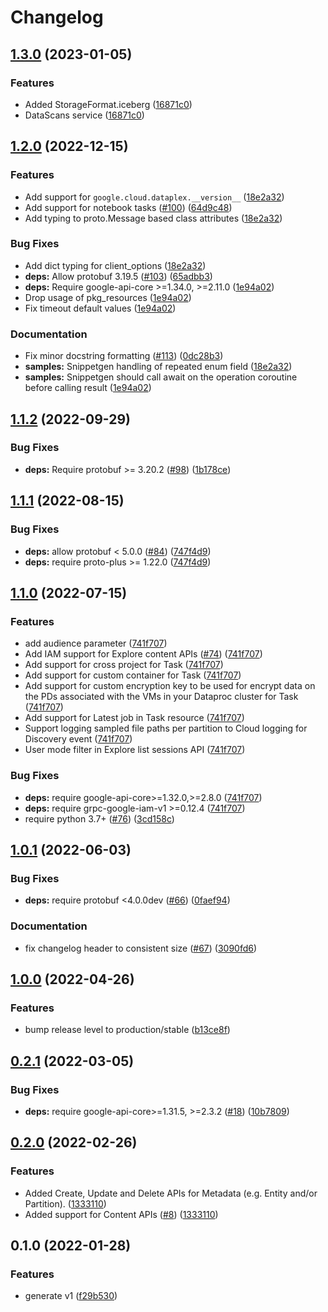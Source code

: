 # Changelog

## [1.3.0](https://github.com/googleapis/python-dataplex/compare/v1.2.0...v1.3.0) (2023-01-05)


### Features

* Added StorageFormat.iceberg ([16871c0](https://github.com/googleapis/python-dataplex/commit/16871c05637ef68bb99d9dc6b471dc029f368009))
* DataScans service ([16871c0](https://github.com/googleapis/python-dataplex/commit/16871c05637ef68bb99d9dc6b471dc029f368009))

## [1.2.0](https://github.com/googleapis/python-dataplex/compare/v1.1.2...v1.2.0) (2022-12-15)


### Features

* Add support for `google.cloud.dataplex.__version__` ([18e2a32](https://github.com/googleapis/python-dataplex/commit/18e2a32c425f6a7ca0684392a796e18547ea408a))
* Add support for notebook tasks ([#100](https://github.com/googleapis/python-dataplex/issues/100)) ([64d9c48](https://github.com/googleapis/python-dataplex/commit/64d9c481df1c2737189dcb575c69f2968c0aa034))
* Add typing to proto.Message based class attributes ([18e2a32](https://github.com/googleapis/python-dataplex/commit/18e2a32c425f6a7ca0684392a796e18547ea408a))


### Bug Fixes

* Add dict typing for client_options ([18e2a32](https://github.com/googleapis/python-dataplex/commit/18e2a32c425f6a7ca0684392a796e18547ea408a))
* **deps:** Allow protobuf 3.19.5 ([#103](https://github.com/googleapis/python-dataplex/issues/103)) ([65adbb3](https://github.com/googleapis/python-dataplex/commit/65adbb31c94794f27a78b309550c519734a7b030))
* **deps:** Require google-api-core &gt;=1.34.0, >=2.11.0  ([1e94a02](https://github.com/googleapis/python-dataplex/commit/1e94a024024638d5d7d31f7bba4408b3f0b3d5d1))
* Drop usage of pkg_resources ([1e94a02](https://github.com/googleapis/python-dataplex/commit/1e94a024024638d5d7d31f7bba4408b3f0b3d5d1))
* Fix timeout default values ([1e94a02](https://github.com/googleapis/python-dataplex/commit/1e94a024024638d5d7d31f7bba4408b3f0b3d5d1))


### Documentation

* Fix minor docstring formatting ([#113](https://github.com/googleapis/python-dataplex/issues/113)) ([0dc28b3](https://github.com/googleapis/python-dataplex/commit/0dc28b3c0f2c5be59a279c9ff859607d25906e84))
* **samples:** Snippetgen handling of repeated enum field ([18e2a32](https://github.com/googleapis/python-dataplex/commit/18e2a32c425f6a7ca0684392a796e18547ea408a))
* **samples:** Snippetgen should call await on the operation coroutine before calling result ([1e94a02](https://github.com/googleapis/python-dataplex/commit/1e94a024024638d5d7d31f7bba4408b3f0b3d5d1))

## [1.1.2](https://github.com/googleapis/python-dataplex/compare/v1.1.1...v1.1.2) (2022-09-29)


### Bug Fixes

* **deps:** Require protobuf >= 3.20.2 ([#98](https://github.com/googleapis/python-dataplex/issues/98)) ([1b178ce](https://github.com/googleapis/python-dataplex/commit/1b178ce8f12ed542bbe19736f9a416aa35c73828))

## [1.1.1](https://github.com/googleapis/python-dataplex/compare/v1.1.0...v1.1.1) (2022-08-15)


### Bug Fixes

* **deps:** allow protobuf < 5.0.0 ([#84](https://github.com/googleapis/python-dataplex/issues/84)) ([747f4d9](https://github.com/googleapis/python-dataplex/commit/747f4d9fe8d4dbfeaf5576197c495edb6392a89f))
* **deps:** require proto-plus >= 1.22.0 ([747f4d9](https://github.com/googleapis/python-dataplex/commit/747f4d9fe8d4dbfeaf5576197c495edb6392a89f))

## [1.1.0](https://github.com/googleapis/python-dataplex/compare/v1.0.1...v1.1.0) (2022-07-15)


### Features

* add audience parameter ([741f707](https://github.com/googleapis/python-dataplex/commit/741f7075723266c9c76e0cb6fc2dc720c350c819))
* Add IAM support for Explore content APIs ([#74](https://github.com/googleapis/python-dataplex/issues/74)) ([741f707](https://github.com/googleapis/python-dataplex/commit/741f7075723266c9c76e0cb6fc2dc720c350c819))
* Add support for cross project for Task ([741f707](https://github.com/googleapis/python-dataplex/commit/741f7075723266c9c76e0cb6fc2dc720c350c819))
* Add support for custom container for Task ([741f707](https://github.com/googleapis/python-dataplex/commit/741f7075723266c9c76e0cb6fc2dc720c350c819))
* Add support for custom encryption key to be used for encrypt data on the PDs associated with the VMs in your Dataproc cluster for Task ([741f707](https://github.com/googleapis/python-dataplex/commit/741f7075723266c9c76e0cb6fc2dc720c350c819))
* Add support for Latest job in Task resource ([741f707](https://github.com/googleapis/python-dataplex/commit/741f7075723266c9c76e0cb6fc2dc720c350c819))
* Support logging sampled file paths per partition to Cloud logging for Discovery event ([741f707](https://github.com/googleapis/python-dataplex/commit/741f7075723266c9c76e0cb6fc2dc720c350c819))
* User mode filter in Explore list sessions API ([741f707](https://github.com/googleapis/python-dataplex/commit/741f7075723266c9c76e0cb6fc2dc720c350c819))


### Bug Fixes

* **deps:** require google-api-core>=1.32.0,>=2.8.0 ([741f707](https://github.com/googleapis/python-dataplex/commit/741f7075723266c9c76e0cb6fc2dc720c350c819))
* **deps:** require grpc-google-iam-v1 >=0.12.4 ([741f707](https://github.com/googleapis/python-dataplex/commit/741f7075723266c9c76e0cb6fc2dc720c350c819))
* require python 3.7+ ([#76](https://github.com/googleapis/python-dataplex/issues/76)) ([3cd158c](https://github.com/googleapis/python-dataplex/commit/3cd158c8a3b782683b5485d28bc14dadea852deb))

## [1.0.1](https://github.com/googleapis/python-dataplex/compare/v1.0.0...v1.0.1) (2022-06-03)


### Bug Fixes

* **deps:** require protobuf <4.0.0dev ([#66](https://github.com/googleapis/python-dataplex/issues/66)) ([0faef94](https://github.com/googleapis/python-dataplex/commit/0faef94bbd9371e41a18aa0372b1f59865010cab))


### Documentation

* fix changelog header to consistent size ([#67](https://github.com/googleapis/python-dataplex/issues/67)) ([3090fd6](https://github.com/googleapis/python-dataplex/commit/3090fd6d011e2a482e46a1c19c5e87a1aa90de35))

## [1.0.0](https://github.com/googleapis/python-dataplex/compare/v0.2.1...v1.0.0) (2022-04-26)


### Features

* bump release level to production/stable  ([b13ce8f](https://github.com/googleapis/python-dataplex/commit/b13ce8f2fda0dc60e8d1ed88e846fd8c027546e0))

## [0.2.1](https://github.com/googleapis/python-dataplex/compare/v0.2.0...v0.2.1) (2022-03-05)


### Bug Fixes

* **deps:** require google-api-core>=1.31.5, >=2.3.2 ([#18](https://github.com/googleapis/python-dataplex/issues/18)) ([10b7809](https://github.com/googleapis/python-dataplex/commit/10b7809287befb914fdbe7cef3b1bded0eb7b63b))

## [0.2.0](https://github.com/googleapis/python-dataplex/compare/v0.1.0...v0.2.0) (2022-02-26)


### Features

* Added Create, Update and Delete APIs for Metadata (e.g. Entity and/or Partition). ([1333110](https://github.com/googleapis/python-dataplex/commit/13331107c96cb4d1e725eae291c9fee7316e6e72))
* Added support for Content APIs ([#8](https://github.com/googleapis/python-dataplex/issues/8)) ([1333110](https://github.com/googleapis/python-dataplex/commit/13331107c96cb4d1e725eae291c9fee7316e6e72))

## 0.1.0 (2022-01-28)


### Features

* generate v1 ([f29b530](https://github.com/googleapis/python-dataplex/commit/f29b5309dfad9df04c0dc564e065195ae33985b8))
